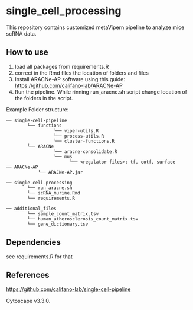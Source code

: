 # single_cell_processing

This repository contains customized metaVipern pipeline to analyze mice scRNA data. 

## How to use
1. load all packages from requirements.R
2. correct in the Rmd files the location of folders and files
3. Install ARACNe-AP software using this guide: https://github.com/califano-lab/ARACNe-AP
4. Run the pipeline. While rinning run_aracne.sh script change location of the folders in the script. 

Example Folder structure:
```
── single-cell-pipeline
        └── functions
                  └── viper-utils.R 
                  └── process-utils.R
                  └── cluster-functions.R
        └── ARACNe
                  └── aracne-consolidate.R
                  └── mus
                        └── <regulator files>: tf, cotf, surface
── ARACNe-AP
            └── ARACNe-AP.jar
            
── single-cell-processing
        └── run_aracne.sh
        └── scRNA_murine.Rmd
        └── requirements.R

── additional_files
        └── sample_count_matrix.tsv
        └── human_atherosclerosis_count_matrix.tsv
        └── gene_dictionary.tsv
 ```

## Dependencies
see requirements.R for that

## References
https://github.com/califano-lab/single-cell-pipeline

Cytoscape v3.3.0.
